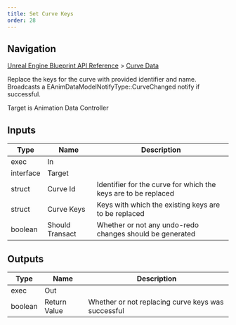 ```yaml
---
title: Set Curve Keys
order: 28
---
```

## Navigation

[Unreal Engine Blueprint API Reference](https://dev.epicgames.com/documentation/en-us/unreal-engine/BlueprintAPI) > [Curve Data](https://dev.epicgames.com/documentation/en-us/unreal-engine/BlueprintAPI/CurveData)

Replace the keys for the curve with provided identifier and name. Broadcasts a EAnimDataModelNotifyType::CurveChanged notify if successful.

Target is Animation Data Controller

## Inputs

| Type | Name | Description |
| --- | --- | --- |
| exec | In |  |
| interface | Target |  |
| struct | Curve Id | Identifier for the curve for which the keys are to be replaced |
| struct | Curve Keys | Keys with which the existing keys are to be replaced |
| boolean | Should Transact | Whether or not any undo-redo changes should be generated |

## Outputs

| Type | Name | Description |
| --- | --- | --- |
| exec | Out |  |
| boolean | Return Value | Whether or not replacing curve keys was successful |
